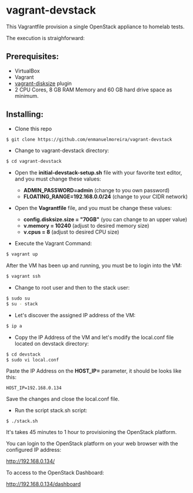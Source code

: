 # vagrant-devstack

This Vagrantfile provision a single OpenStack appliance to homelab tests.  

The execution is straighforward:

## Prerequisites:

- VirtualBox
- Vagrant
- [vagrant-disksize](https://github.com/sprotheroe/vagrant-disksize) plugin
- 2 CPU Cores, 8 GB RAM Memory and 60 GB hard drive space as minimum.

## Installing:

- Clone this repo

```bash
$ git clone https://github.com/enmanuelmoreira/vagrant-devstack
```

- Change to vagrant-devstack directory:

```bash
$ cd vagrant-devstack
```

- Open the **initial-devstack-setup.sh** file with your favorite text editor, and you must change these values:

  - **ADMIN_PASSWORD=admin** (change to you own password)
  - **FLOATING_RANGE=192.168.0.0/24** (change to your CIDR network)

- Open the **Vagrantfile** file, and you must be change these values:
  - **config.disksize.size = "70GB"** (you can change to an upper value)
  - **v.memory = 10240** (adjust to desired memory size)
  - **v.cpus = 8** (adjust to desired CPU size)

- Execute the Vagrant Command:

```bash
$ vagrant up
```

After the VM has been up and running, you must be to login into the VM:

```bash
$ vagrant ssh
```

- Change to root user and then to the stack user:

```bash
$ sudo su
$ su - stack
```

- Let's discover the assigned IP address of the VM:

```bash
$ ip a
```

- Copy the IP Address of the VM and let's modify the local.conf file located on devstack directory:

```bash
$ cd devstack
$ sudo vi local.conf
```

Paste the IP Address on the **HOST_IP=** parameter, it should be looks like this:

```plaintext
HOST_IP=192.168.0.134
```

Save the changes and close the local.conf file.

- Run the script stack.sh script:

```plaintext
$ ./stack.sh
```

It's takes 45 minutes to 1 hour to provisioning the OpenStack platform.

You can login to the OpenStack platform on your web browser with the configured IP address:

http://192.168.0.134/

To access to the OpenStack Dashboard:

http://192.168.0.134/dashboard
